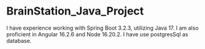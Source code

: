 # BrainStation_Java_Project
I have experience working with Spring Boot 3.2.3, utilizing Java 17. I am also proficient in Angular 16.2.6 and Node 16.20.2. I have use postgresSql as database.
